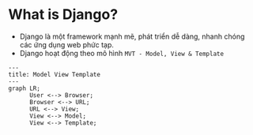# What is Django?
- Django là một framework mạnh mẽ, phát triển dễ dàng, nhanh chóng các ứng dụng web phức tạp. </br>
- Django hoạt động theo mô hình `MVT - Model, View & Template` </br>

```mermaid
---
title: Model View Template 
---
graph LR;
      User <--> Browser;
      Browser <--> URL;
      URL <--> View;
      View <--> Model;
      View <--> Template;
```